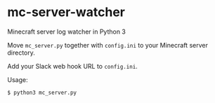# mc-server-watcher
Minecraft server log watcher in Python 3

Move `mc_server.py` together with `config.ini` to your Minecraft server directory.

Add your Slack web hook URL to `config.ini`.

Usage:
```
$ python3 mc_server.py
```

